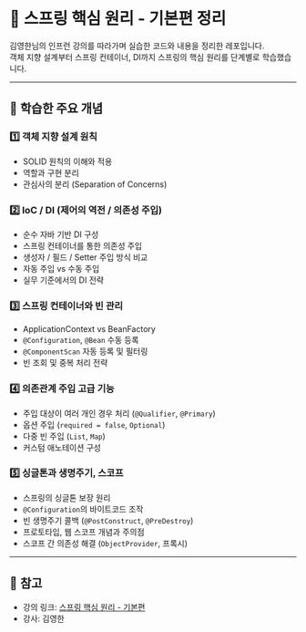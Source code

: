 # 🌿 스프링 핵심 원리 - 기본편 정리

김영한님의 인프런 강의를 따라가며 실습한 코드와 내용을 정리한 레포입니다.   
객체 지향 설계부터 스프링 컨테이너, DI까지 스프링의 핵심 원리를 단계별로 학습했습니다.

---

## 📘 학습한 주요 개념

### 1️⃣ 객체 지향 설계 원칙
- SOLID 원칙의 이해와 적용  
- 역할과 구현 분리  
- 관심사의 분리 (Separation of Concerns)

### 2️⃣ IoC / DI (제어의 역전 / 의존성 주입)
- 순수 자바 기반 DI 구성  
- 스프링 컨테이너를 통한 의존성 주입  
- 생성자 / 필드 / Setter 주입 방식 비교  
- 자동 주입 vs 수동 주입  
- 실무 기준에서의 DI 전략

### 3️⃣ 스프링 컨테이너와 빈 관리
- ApplicationContext vs BeanFactory  
- `@Configuration`, `@Bean` 수동 등록  
- `@ComponentScan` 자동 등록 및 필터링  
- 빈 조회 및 중복 처리 전략

### 4️⃣ 의존관계 주입 고급 기능
- 주입 대상이 여러 개인 경우 처리 (`@Qualifier`, `@Primary`)  
- 옵션 주입 (`required = false`, `Optional`)  
- 다중 빈 주입 (`List`, `Map`)  
- 커스텀 애노테이션 구성

### 5️⃣ 싱글톤과 생명주기, 스코프
- 스프링의 싱글톤 보장 원리  
- `@Configuration`의 바이트코드 조작  
- 빈 생명주기 콜백 (`@PostConstruct`, `@PreDestroy`)  
- 프로토타입, 웹 스코프 개념과 주의점  
- 스코프 간 의존성 해결 (`ObjectProvider`, 프록시)

---

## 🔗 참고
- 강의 링크: [스프링 핵심 원리 - 기본편](https://www.inflearn.com/course/%EC%8A%A4%ED%94%84%EB%A7%81-%ED%95%B5%EC%8B%AC-%EC%9B%90%EB%A6%AC-%EA%B8%B0%EB%B3%B8%ED%8E%B8?attributionToken=qgHwqQoMCPGJ4sAGEICi25ACEAEaJDY4MmNhOGRiLTAwMDAtMmQzZi1hYTY2LTNjMjg2ZDRlNWU4MiokZTM4NWU2YzQtMzhiOC00MjExLWE4M2MtNjM2ZDZmZWY5NjI5MjCY1rctxcvzF8LwnhXUsp0Vjr6dFaOAlyK2t4wtqOWqLffowzCa7sYwkPeyMJvWty06DmRlZmF1bHRfc2VhcmNoSAFYAWABaAF6AnNp)  
- 강사: 김영한
